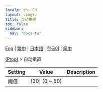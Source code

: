 ```yaml
---
locale: zh-rCN
layout: single
title: 自动重置
toc: false
sidebar:
  nav: "docs-tw"
---
```

[Eng](/dancexr/menu/2025.4/prop/auto_reset) | [繁中](/tw/dancexr/menu/2025.4/prop/auto_reset) | [日本語](/jp/dancexr/menu/2025.4/prop/auto_reset) | [한국어](/kr/dancexr/menu/2025.4/prop/auto_reset) | [简中](/zh/dancexr/menu/2025.4/prop/auto_reset)

[(Prop)](../menu#(Prop)) > 自动重置



| Setting | Value | Description |
| :--- | --- | :--- |
|<nobr>阈值</nobr>| [30] (0 ~ 50) | 

